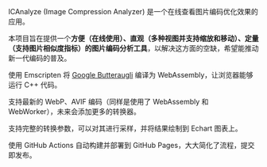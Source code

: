 ICAnalyze (Image Compression Analyzer) 是一个在线查看图片编码优化效果的应用。

本项目旨在提供一个**方便（在线使用）、直观（多种视图并支持缩放和移动）、定量（支持图片相似度指标）的图片编码分析工具**，以解决这方面的空缺，希望能推动新一代编码的普及。

使用 Emscripten 将 [Google Butteraugli](https://github.com/google/butteraugli) 编译为 WebAssembly，让浏览器能够运行 C++ 代码。

支持最新的 WebP、AVIF 编码（同样是使用了 WebAssembly 和 WebWorker），未来会添加更多的转换器。

支持完整的转换参数，可以对其进行采样，并将结果绘制到 Echart 图表上。

使用 GitHub Actions 自动构建并部署到 GitHub Pages，大大简化了流程，提交即发布。
